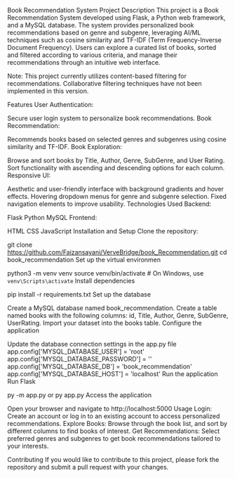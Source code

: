 Book Recommendation System
Project Description
This project is a Book Recommendation System developed using Flask, a Python web framework, and a MySQL database. The system provides personalized book recommendations based on genre and subgenre, leveraging AI/ML techniques such as cosine similarity and TF-IDF (Term Frequency-Inverse Document Frequency). Users can explore a curated list of books, sorted and filtered according to various criteria, and manage their recommendations through an intuitive web interface.

Note: This project currently utilizes content-based filtering for recommendations. Collaborative filtering techniques have not been implemented in this version.

Features
User Authentication:

Secure user login system to personalize book recommendations.
Book Recommendation:

Recommends books based on selected genres and subgenres using cosine similarity and TF-IDF.
Book Exploration:

Browse and sort books by Title, Author, Genre, SubGenre, and User Rating.
Sort functionality with ascending and descending options for each column.
Responsive UI:

Aesthetic and user-friendly interface with background gradients and hover effects.
Hovering dropdown menus for genre and subgenre selection.
Fixed navigation elements to improve usability.
Technologies Used
Backend:

Flask
Python
MySQL
Frontend:

HTML
CSS
JavaScript
Installation and Setup
Clone the repository:

git clone https://github.com/Faizansayani/VerveBridge/book_Recommendation.git
cd book_recommendation
Set up the virtual environmen

python3 -m venv venv
source venv/bin/activate  # On Windows, use `venv\Scripts\activate`
Install dependencies

pip install -r requirements.txt
Set up the database

Create a MySQL database named book_recommendation.
Create a table named books with the following columns: id, Title, Author, Genre, SubGenre, UserRating.
Import your dataset into the books table.
Configure the application

Update the database connection settings in the app.py file
app.config['MYSQL_DATABASE_USER'] = 'root'
app.config['MYSQL_DATABASE_PASSWORD'] = ''
app.config['MYSQL_DATABASE_DB'] = 'book_recommendation'
app.config['MYSQL_DATABASE_HOST'] = 'localhost'
Run the application Run Flask

py -m app.py
or
py app.py
Access the application

Open your browser and navigate to http://localhost:5000
Usage
Login: Create an account or log in to an existing account to access personalized recommendations. Explore Books: Browse through the book list, and sort by different columns to find books of interest. Get Recommendations: Select preferred genres and subgenres to get book recommendations tailored to your interests.

Contributing
If you would like to contribute to this project, please fork the repository and submit a pull request with your changes.
